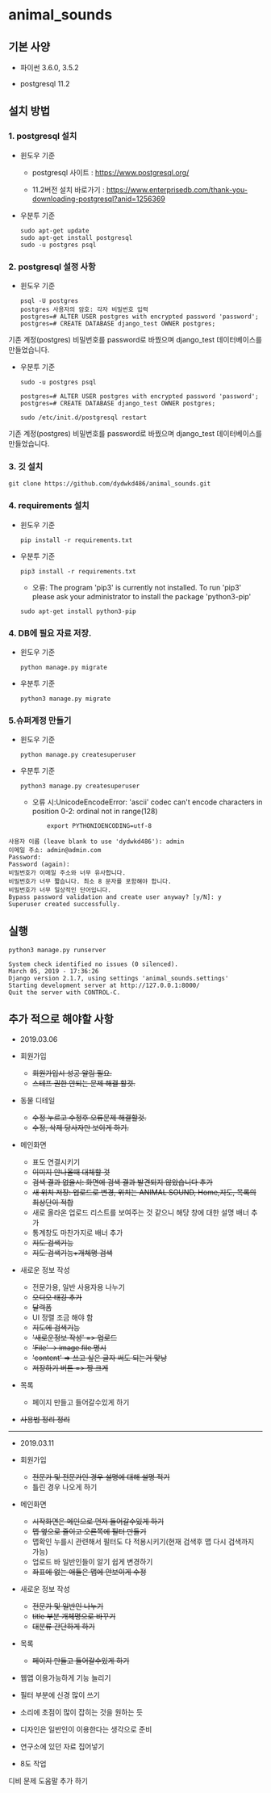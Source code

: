 ﻿# animal_sounds

## 기본 사양

- 파이썬 3.6.0, 3.5.2

- postgresql 11.2

## 설치 방법
### 1. postgresql 설치
- 윈도우 기준
    - postgresql 사이트 : https://www.postgresql.org/
  
    - 11.2버전 설치 바로가기 : https://www.enterprisedb.com/thank-you-downloading-postgresql?anid=1256369

- 우분투 기준
	```
	sudo apt-get update
	sudo apt-get install postgresql
	sudo -u postgres psql
	```

### 2. postgresql 설정 사항
- 윈도우 기준
	```
	psql -U postgres
	postgres 사용자의 암호: 각자 비밀번호 입력 
	postgres=# ALTER USER postgres with encrypted password 'password';
	postgres=# CREATE DATABASE django_test OWNER postgres;
	```

기존 계정(postgres) 비밀번호를 password로 바꿨으며 django_test 데이터베이스를 만들었습니다.

- 우분투 기준
	```
	sudo -u postgres psql
	```
	```
	postgres=# ALTER USER postgres with encrypted password 'password';
	postgres=# CREATE DATABASE django_test OWNER postgres;
	```
	```
	sudo /etc/init.d/postgresql restart
	```
기존 계정(postgres) 비밀번호를 password로 바꿨으며 django_test 데이터베이스를 만들었습니다.

### 3. 깃 설치
	git clone https://github.com/dydwkd486/animal_sounds.git

### 4. requirements 설치
- 윈도우 기준
	```
	pip install -r requirements.txt
	```
- 우분투 기준
	```
	pip3 install -r requirements.txt
	```
   - 오류: The program 'pip3' is currently not installed. To run 'pip3' please ask your administrator to install the  package 'python3-pip'
	```
	sudo apt-get install python3-pip
	```
### 4. DB에 필요 자료 저장.
- 윈도우 기준
	```
	python manage.py migrate
	```
- 우분투 기준
	```
	python3 manage.py migrate
	```
### 5.슈퍼계정 만들기
- 윈도우 기준
	```
	python manage.py createsuperuser
	```
- 우분투 기준
	```
	python3 manage.py createsuperuser
	```
  - 오류 시:UnicodeEncodeError: 'ascii' codec can't encode characters in position 0-2: ordinal not in range(128)
	```
		export PYTHONIOENCODING=utf-8
	```

```
사용자 이름 (leave blank to use 'dydwkd486'): admin
이메일 주소: admin@admin.com
Password: 
Password (again): 
비밀번호가 이메일 주소와 너무 유사합니다.
비밀번호가 너무 짧습니다. 최소 8 문자를 포함해야 합니다.
비밀번호가 너무 일상적인 단어입니다.
Bypass password validation and create user anyway? [y/N]: y
Superuser created successfully.
```

## 실행
```
python3 manage.py runserver
```

```
System check identified no issues (0 silenced).
March 05, 2019 - 17:36:26
Django version 2.1.7, using settings 'animal_sounds.settings'
Starting development server at http://127.0.0.1:8000/
Quit the server with CONTROL-C.
```

## 추가 적으로 해야할 사항
* 2019.03.06
- 회원가입
   - ~~회원가입시 성공 알림 필요.~~
   - ~~스테프 권한 안되는 문제 해결 할것.~~

- 동물 디테일
   - ~~수정 누르고 수정후 오류문제 해결할것.~~
   - ~~수정, 삭제 당사자만 보이게 하기.~~	

- 메인화면
   - 표도 연결시키기
   - ~~이미지 안나올때 대체할 것~~
   - ~~검색 결과 없을시: 화면에 검색 결과 발견되지 않았습니다 추가~~
   - ~~새 위치 저장: 업로드로 변경, 위치는 ANIMAL SOUND, Home,지도, 목록의 최상단이 적합~~
   - 새로 올라온 업로드 리스트를 보여주는 것 같으니 해당 창에 대한 설명 배너 추가
   - 통계창도 마찬가지로 배너 추가
   - ~~지도 검색기능~~
   - ~~지도 검색기능+개체명 검색~~

- 새로운 정보 작성
   - 전문가용, 일반 사용자용 나누기
   - ~~오디오 태깅 추가~~
   - ~~달력폼~~
   - UI 정렬 조금 해야 함
   - ~~지도에 검색기능~~ 
   - ~~'새로운정보 작성' => 업로드~~
   - ~~'File' -> image file 명시~~
   - ~~'content' => 쓰고 싶은 글자 써도 되는거 맞낭~~
   - ~~저장하기 버튼 => 짱 크게~~

- 목록
   - 페이지 만들고 들어갈수있게 하기

- ~~사용법 정리 정리~~
***

* 2019.03.11
- 회원가입
   - ~~전문가 및 전문가인 경우 설명에 대해 설명 적기~~
   - 틀린 경우 나오게 하기

- 메인화면
   - ~~시작화면은 메인으로 먼저 들어갈수있게 하기~~
   - ~~맵 옆으로 줄이고 오른쪽에 필터 만들기~~
   - 맵확인 누를시 관련해서 필터도 다 적용시키기(현재 검색후 맵 다시 검색까지 가능)
   - 업로드 바 일반인들이 알기 쉽게 변경하기
   - ~~좌표에 없는 애들은 맵에 안보이게 수정~~


- 새로운 정보 작성
   - ~~전문가 및 일반인 나누기~~
   - ~~title 부분 개체명으로 바꾸기~~
   - ~~대분류 간단하게 하기~~

- 목록
   - ~~페이지 만들고 들어갈수있게 하기~~

- 웹앱 이용가능하게 기능 늘리기
- 필터 부분에 신경 많이 쓰기
- 소리에 초점이 많이 잡히는 것을 원하는 듯
- 디자인은 일반인이 이용한다는 생각으로 준비
- 연구소에 있던 자료 집어넣기
- 8도 작업

디비 문제 도움말 추가 하기
